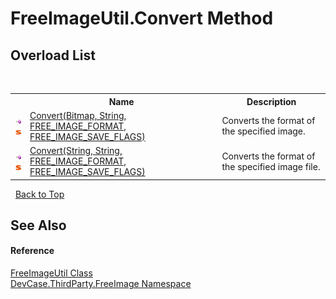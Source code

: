 # FreeImageUtil.Convert Method 
 


## Overload List
&nbsp;<table><tr><th></th><th>Name</th><th>Description</th></tr><tr><td>![Public method](media/pubmethod.gif "Public method")![Static member](media/static.gif "Static member")</td><td><a href="M_DevCase_ThirdParty_FreeImage_FreeImageUtil_Convert">Convert(Bitmap, String, FREE_IMAGE_FORMAT, FREE_IMAGE_SAVE_FLAGS)</a></td><td>
Converts the format of the specified image.</td></tr><tr><td>![Public method](media/pubmethod.gif "Public method")![Static member](media/static.gif "Static member")</td><td><a href="M_DevCase_ThirdParty_FreeImage_FreeImageUtil_Convert_1">Convert(String, String, FREE_IMAGE_FORMAT, FREE_IMAGE_SAVE_FLAGS)</a></td><td>
Converts the format of the specified image file.</td></tr></table>&nbsp;
<a href="#freeimageutil.convert-method">Back to Top</a>

## See Also


#### Reference
<a href="T_DevCase_ThirdParty_FreeImage_FreeImageUtil">FreeImageUtil Class</a><br /><a href="N_DevCase_ThirdParty_FreeImage">DevCase.ThirdParty.FreeImage Namespace</a><br />